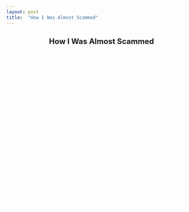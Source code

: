 ```yaml
---
layout: post
title:  "How I Was Almost Scammed"
---
```

<style>
  .indented-text {
    margin-left: 30px;
    margin-right: 30px;
    font-size: 18px;
    color: white;
  }
</style>

<h2 style="text-align: center; font-size: 20px;">How I Was Almost Scammed</h2>

<div class="indented-text">
  <i>November 26th, 2023</i><br>
  <br>

  <i>Topics Discussed: Phishing, Social Engineering, and OSINT.</i><br>
  <br>

  For my first post, I will discuss the time I was almost scammed and we will look at how to identify misleading emails.<br>
  <br>

  First, let's talk about how I find myself in this position and respond to it. On October 7th, I was emailed by an "HR Team" member with the company 'Avalon Flooring' in regards to a job position of Network Administrator. I thought great! I was in the process of applying to IT / Cybersecurity related jobs and I sent out many applications during this period of time.
</div>


